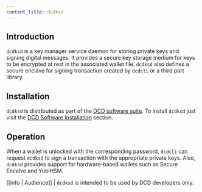 ```yaml
---
content_title: dcdksd
---
```


## Introduction

`dcdksd` is a key manager service daemon for storing private keys and signing digital messages. It provides a secure key storage medium for keys to be encrypted at rest in the associated wallet file. `dcdksd` also defines a secure enclave for signing transaction created by `dcdcli` or a third part library.

## Installation

`dcdksd` is distributed as part of the [DCD software suite](https://github.com/DCD/eos/blob/master/README.md). To install `dcdksd` just visit the [DCD Software Installation](../00_install/index.md) section.

## Operation

When a wallet is unlocked with the corresponding password, `dcdcli` can request `dcdksd` to sign a transaction with the appropriate private keys. Also, `dcdksd` provides support for hardware-based wallets such as Secure Encalve and YubiHSM.

[[info | Audience]]
| `dcdksd` is intended to be used by DCD developers only.

